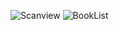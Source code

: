 ![Scanview](https://github.com/user-attachments/assets/06c88d0d-2a82-4203-b0b9-d5b5444a2d08)
![BookList](https://github.com/user-attachments/assets/cc394de3-d752-4153-a49f-f6b594df7410)
